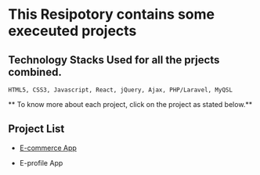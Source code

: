 # This Resipotory contains some execeuted projects

## Technology Stacks Used for all the prjects combined. 

` HTML5, CSS3, Javascript, React, jQuery, Ajax, PHP/Laravel, MyQSL `

** To know more about each project, click on the project as stated below.**


## Project List

*  [E-commerce App](https://github.com/olanrewajudavid/projects/tree/main/EcommerceApp)

* E-profile App

